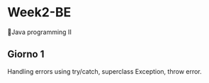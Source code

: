 # Week2-BE
📐Java programming II

## Giorno 1
Handling errors using try/catch, superclass Exception, throw error.
